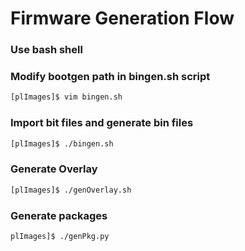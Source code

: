 # Firmware Generation Flow

### Use bash shell
### Modify bootgen path in bingen.sh script

```bash
[plImages]$ vim bingen.sh
```

### Import bit files and generate bin files

```bash
[plImages]$ ./bingen.sh
```

### Generate Overlay

```bash
[plImages]$ ./genOverlay.sh
```

### Generate packages

```bash
plImages]$ ./genPkg.py
```
